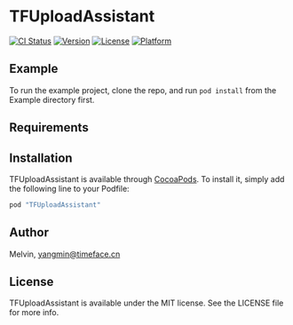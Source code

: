# TFUploadAssistant

[![CI Status](http://img.shields.io/travis/Melvin/TFUploadAssistant.svg?style=flat)](https://travis-ci.org/Melvin/TFUploadAssistant)
[![Version](https://img.shields.io/cocoapods/v/TFUploadAssistant.svg?style=flat)](http://cocoapods.org/pods/TFUploadAssistant)
[![License](https://img.shields.io/cocoapods/l/TFUploadAssistant.svg?style=flat)](http://cocoapods.org/pods/TFUploadAssistant)
[![Platform](https://img.shields.io/cocoapods/p/TFUploadAssistant.svg?style=flat)](http://cocoapods.org/pods/TFUploadAssistant)

## Example

To run the example project, clone the repo, and run `pod install` from the Example directory first.

## Requirements

## Installation

TFUploadAssistant is available through [CocoaPods](http://cocoapods.org). To install
it, simply add the following line to your Podfile:

```ruby
pod "TFUploadAssistant"
```

## Author

Melvin, yangmin@timeface.cn

## License

TFUploadAssistant is available under the MIT license. See the LICENSE file for more info.
